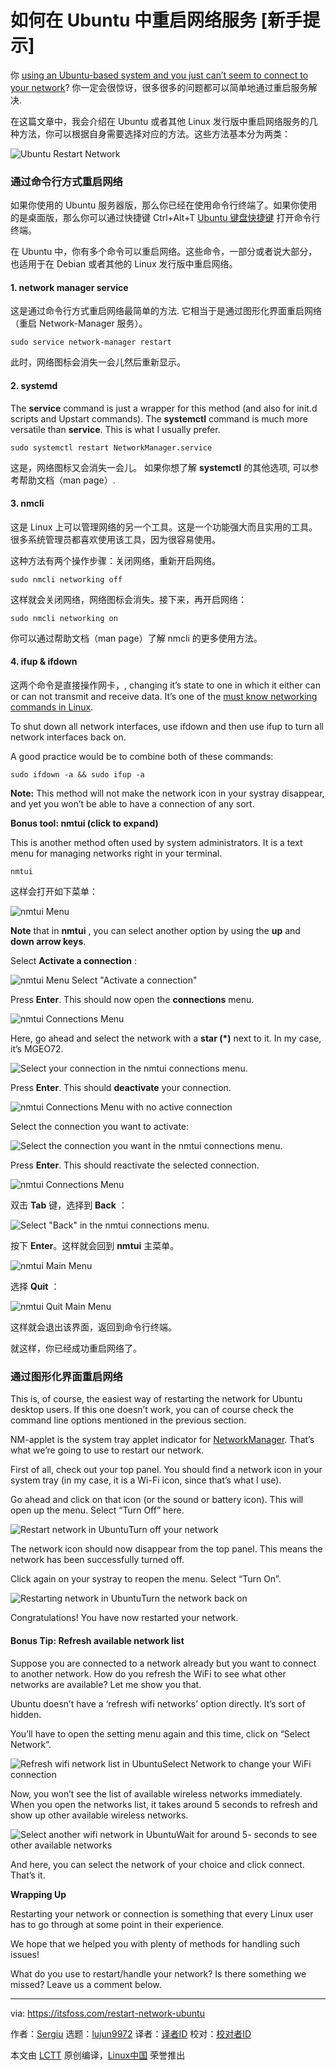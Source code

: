 [#]: collector: (lujun9972)
[#]: translator: (bodhix)
[#]: reviewer: ( )
[#]: publisher: ( )
[#]: url: ( )
[#]: subject: (How to Restart a Network in Ubuntu [Beginner’s Tip])
[#]: via: (https://itsfoss.com/restart-network-ubuntu)
[#]: author: (Sergiu https://itsfoss.com/author/sergiu/)

如何在 Ubuntu 中重启网络服务 [新手提示]
======

你 [using an Ubuntu-based system and you just can’t seem to connect to your network][1]? 你一定会很惊讶，很多很多的问题都可以简单地通过重启服务解决.

在这篇文章中，我会介绍在 Ubuntu 或者其他 Linux 发行版中重启网络服务的几种方法，你可以根据自身需要选择对应的方法。这些方法基本分为两类：

![Ubuntu Restart Network][2]

### 通过命令行方式重启网络

如果你使用的 Ubuntu 服务器版，那么你已经在使用命令行终端了。如果你使用的是桌面版，那么你可以通过快捷键 Ctrl+Alt+T [Ubuntu 键盘快捷键][3] 打开命令行终端。

在 Ubuntu 中，你有多个命令可以重启网络。这些命令，一部分或者说大部分，也适用于在 Debian 或者其他的 Linux 发行版中重启网络。

#### 1\. network manager service

这是通过命令行方式重启网络最简单的方法. 它相当于是通过图形化界面重启网络（重启 Network-Manager 服务）。

```
sudo service network-manager restart
```

此时，网络图标会消失一会儿然后重新显示。

#### 2\. systemd

The **service** command is just a wrapper for this method (and also for init.d scripts and Upstart commands). The **systemctl** command is much more versatile than **service**. This is what I usually prefer.

```
sudo systemctl restart NetworkManager.service
```

这是，网络图标又会消失一会儿。 如果你想了解 **systemctl** 的其他选项, 可以参考帮助文档（man page）.

#### 3\. nmcli

这是 Linux 上可以管理网络的另一个工具。这是一个功能强大而且实用的工具。很多系统管理员都喜欢使用该工具，因为很容易使用。

这种方法有两个操作步骤：关闭网络，重新开启网络。

```
sudo nmcli networking off
```

这样就会关闭网络，网络图标会消失。接下来，再开启网络：

```
sudo nmcli networking on
```

你可以通过帮助文档（man page）了解 nmcli 的更多使用方法。

#### 4\. ifup & ifdown

这两个命令是直接操作网卡，, changing it’s state to one in which it either can or can not transmit and receive data. It’s one of the [must know networking commands in Linux][4].

To shut down all network interfaces, use ifdown and then use ifup to turn all network interfaces back on.

A good practice would be to combine both of these commands:

```
sudo ifdown -a && sudo ifup -a
```

**Note:** This method will not make the network icon in your systray disappear, and yet you won’t be able to have a connection of any sort.

**Bonus tool: nmtui (click to expand)**

This is another method often used by system administrators. It is a text menu for managing networks right in your terminal.

```
nmtui
```

这样会打开如下菜单：

![nmtui Menu][5]

**Note** that in **nmtui** , you can select another option by using the **up** and **down arrow keys**.

Select **Activate a connection** :

![nmtui Menu Select "Activate a connection"][6]

Press **Enter**. This should now open the **connections** menu.

![nmtui Connections Menu][7]

Here, go ahead and select the network with a **star (*)** next to it. In my case, it’s MGEO72.

![Select your connection in the nmtui connections menu.][8]

Press **Enter**. This should **deactivate** your connection.

![nmtui Connections Menu with no active connection][9]

Select the connection you want to activate:

![Select the connection you want in the nmtui connections menu.][10]

Press **Enter**. This should reactivate the selected connection.

![nmtui Connections Menu][11]

双击 **Tab** 键，选择到 **Back** ：

![Select "Back" in the nmtui connections menu.][12]

按下 **Enter**。这样就会回到 **nmtui** 主菜单。

![nmtui Main Menu][13]

选择 **Quit** ：

![nmtui Quit Main Menu][14]

这样就会退出该界面，返回到命令行终端。

就这样，你已经成功重启网络了。

### 通过图形化界面重启网络

This is, of course, the easiest way of restarting the network for Ubuntu desktop users. If this one doesn’t work, you can of course check the command line options mentioned in the previous section.

NM-applet is the system tray applet indicator for [NetworkManager][15]. That’s what we’re going to use to restart our network.

First of all, check out your top panel. You should find a network icon in your system tray (in my case, it is a Wi-Fi icon, since that’s what I use).

Go ahead and click on that icon (or the sound or battery icon). This will open up the menu. Select “Turn Off” here.

![Restart network in Ubuntu][16]Turn off your network

The network icon should now disappear from the top panel. This means the network has been successfully turned off.

Click again on your systray to reopen the menu. Select “Turn On”.

![Restarting network in Ubuntu][17]Turn the network back on

Congratulations! You have now restarted your network.

#### Bonus Tip: Refresh available network list

Suppose you are connected to a network already but you want to connect to another network. How do you refresh the WiFi to see what other networks are available? Let me show you that.

Ubuntu doesn’t have a ‘refresh wifi networks’ option directly. It’s sort of hidden.

You’ll have to open the setting menu again and this time, click on “Select Network”.

![Refresh wifi network list in Ubuntu][18]Select Network to change your WiFi connection

Now, you won’t see the list of available wireless networks immediately. When you open the networks list, it takes around 5 seconds to refresh and show up other available wireless networks.

![Select another wifi network in Ubuntu][19]Wait for around 5- seconds to see other available networks

And here, you can select the network of your choice and click connect. That’s it.

**Wrapping Up**

Restarting your network or connection is something that every Linux user has to go through at some point in their experience.

We hope that we helped you with plenty of methods for handling such issues!

What do you use to restart/handle your network? Is there something we missed? Leave us a comment below.


--------------------------------------------------------------------------------

via: https://itsfoss.com/restart-network-ubuntu

作者：[Sergiu][a]
选题：[lujun9972][b]
译者：[译者ID](https://github.com/译者ID)
校对：[校对者ID](https://github.com/校对者ID)

本文由 [LCTT](https://github.com/LCTT/TranslateProject) 原创编译，[Linux中国](https://linux.cn/) 荣誉推出

[a]: https://itsfoss.com/author/sergiu/
[b]: https://github.com/lujun9972
[1]: https://itsfoss.com/fix-no-wireless-network-ubuntu/
[2]: https://i1.wp.com/itsfoss.com/wp-content/uploads/2019/03/ubuntu-restart-network.png?resize=800%2C450&ssl=1
[3]: https://itsfoss.com/ubuntu-shortcuts/
[4]: https://itsfoss.com/basic-linux-networking-commands/
[5]: https://i1.wp.com/itsfoss.com/wp-content/uploads/2019/03/nmtui_menu.png?fit=800%2C602&ssl=1
[6]: https://i2.wp.com/itsfoss.com/wp-content/uploads/2019/03/nmtui_menu_select_option.png?fit=800%2C579&ssl=1
[7]: https://i1.wp.com/itsfoss.com/wp-content/uploads/2019/03/nmui_connection_menu_on.png?fit=800%2C585&ssl=1
[8]: https://i1.wp.com/itsfoss.com/wp-content/uploads/2019/03/nmui_select_connection_on.png?fit=800%2C576&ssl=1
[9]: https://i1.wp.com/itsfoss.com/wp-content/uploads/2019/03/nmui_connection_menu_off.png?fit=800%2C572&ssl=1
[10]: https://i0.wp.com/itsfoss.com/wp-content/uploads/2019/03/nmui_select_connection_off.png?fit=800%2C566&ssl=1
[11]: https://i1.wp.com/itsfoss.com/wp-content/uploads/2019/03/nmui_connection_menu_on-1.png?fit=800%2C585&ssl=1
[12]: https://i1.wp.com/itsfoss.com/wp-content/uploads/2019/03/nmui_connection_menu_back.png?fit=800%2C585&ssl=1
[13]: https://i1.wp.com/itsfoss.com/wp-content/uploads/2019/03/nmtui_menu_select_option-1.png?fit=800%2C579&ssl=1
[14]: https://i2.wp.com/itsfoss.com/wp-content/uploads/2019/03/nmui_menu_quit.png?fit=800%2C580&ssl=1
[15]: https://wiki.gnome.org/Projects/NetworkManager
[16]: https://i2.wp.com/itsfoss.com/wp-content/uploads/2019/03/restart-network-ubuntu-1.jpg?resize=800%2C400&ssl=1
[17]: https://i2.wp.com/itsfoss.com/wp-content/uploads/2019/03/restart-network-ubuntu-2.jpg?resize=800%2C400&ssl=1
[18]: https://i2.wp.com/itsfoss.com/wp-content/uploads/2019/03/select-wifi-network-ubuntu.jpg?resize=800%2C400&ssl=1
[19]: https://i1.wp.com/itsfoss.com/wp-content/uploads/2019/03/select-wifi-network-ubuntu-1.jpg?resize=800%2C400&ssl=1
[20]: https://i1.wp.com/itsfoss.com/wp-content/uploads/2019/03/ubuntu-restart-network.png?fit=800%2C450&ssl=1
